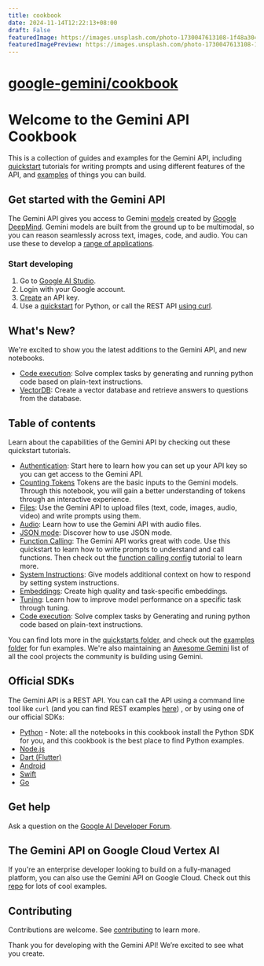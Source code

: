 ```yaml
---
title: cookbook
date: 2024-11-14T12:22:13+08:00
draft: False
featuredImage: https://images.unsplash.com/photo-1730047613108-1f48a3046061?ixid=M3w0NjAwMjJ8MHwxfHJhbmRvbXx8fHx8fHx8fDE3MzE1NTgwMDh8&ixlib=rb-4.0.3
featuredImagePreview: https://images.unsplash.com/photo-1730047613108-1f48a3046061?ixid=M3w0NjAwMjJ8MHwxfHJhbmRvbXx8fHx8fHx8fDE3MzE1NTgwMDh8&ixlib=rb-4.0.3
---
```


# [google-gemini/cookbook](https://github.com/google-gemini/cookbook)

# Welcome to the Gemini API Cookbook
This is a collection of guides and examples for the Gemini API, including [quickstart](https://github.com/google-gemini/cookbook/tree/main/quickstarts) tutorials for writing prompts and using different features of the API, and [examples](https://github.com/google-gemini/cookbook/tree/main/examples) of things you can build.

## Get started with the Gemini API
The Gemini API gives you access to Gemini [models](https://ai.google.dev/models/gemini) created by [Google DeepMind](https://deepmind.google/technologies/gemini/#introduction). Gemini models are built from the ground up to be multimodal, so you can reason seamlessly across text, images, code, and audio. You can use these to develop a [range of applications](https://ai.google.dev/examples/).

### Start developing
1. Go to [Google AI Studio](https://aistudio.google.com/).
2. Login with your Google account.
3. [Create](https://aistudio.google.com/app/apikey) an API key.
4. Use a [quickstart](https://github.com/google-gemini/cookbook/blob/main/quickstarts/Prompting.ipynb) for Python, or call the REST API [using curl](https://github.com/google-gemini/cookbook/blob/main/quickstarts/rest/Prompting_REST.ipynb).

## What's New?
We're excited to show you the latest additions to the Gemini API, and new notebooks.
* [Code execution](https://github.com/google-gemini/cookbook/blob/main/quickstarts/Code_Execution.ipynb): Solve complex tasks by generating and running python code based on plain-text instructions. 
* [VectorDB](https://github.com/google-gemini/cookbook/blob/main/examples/chromadb/Vectordb_with_chroma.ipynb): Create a vector database and retrieve answers to questions from the database. 

## Table of contents

Learn about the capabilities of the Gemini API by checking out these quickstart tutorials.
* [Authentication](https://github.com/google-gemini/cookbook/blob/main/quickstarts/Authentication.ipynb): Start here to learn how you can set up your API key so you can get access to the Gemini API.
* [Counting Tokens](https://github.com/google-gemini/cookbook/blob/main/quickstarts/Counting_Tokens.ipynb) Tokens are the basic inputs to the Gemini models. Through this notebook, you will gain a better understanding of tokens through an interactive experience.
* [Files](https://github.com/google-gemini/cookbook/blob/main/quickstarts/File_API.ipynb): Use the Gemini API to upload files (text, code, images, audio, video) and write prompts using them.
* [Audio](https://github.com/google-gemini/cookbook/blob/main/quickstarts/Audio.ipynb): Learn how to use the Gemini API with audio files.
* [JSON mode](https://github.com/google-gemini/cookbook/blob/main/quickstarts/JSON_mode.ipynb): Discover how to use JSON mode.
* [Function Calling](https://github.com/google-gemini/cookbook/blob/main/quickstarts/Function_calling.ipynb): The Gemini API works great with code. Use this quickstart to learn how to write prompts to understand and call functions. Then check out the [function calling config](https://github.com/google-gemini/cookbook/blob/main/quickstarts/Function_calling_config.ipynb) tutorial to learn more.
* [System Instructions](https://github.com/google-gemini/cookbook/blob/main/quickstarts/System_instructions.ipynb): Give models additional context on how to respond by setting system instructions.
* [Embeddings](https://github.com/google-gemini/cookbook/blob/main/quickstarts/Embeddings.ipynb): Create high quality and task-specific embeddings.
* [Tuning](https://github.com/google-gemini/cookbook/blob/main/quickstarts/Tuning.ipynb): Learn how to improve model performance on a specific task through tuning. 
* [Code execution](https://github.com/google-gemini/cookbook/blob/main/quickstarts/Code_Execution.ipynb): Solve complex tasks by Generating and runing python code based on plain-text instructions. 

You can find lots more in the [quickstarts folder](https://github.com/google-gemini/cookbook/tree/main/quickstarts), and check out the [examples folder](https://github.com/google-gemini/cookbook/tree/main/examples) for fun examples. We're also maintaining an [Awesome Gemini](Awesome_gemini.md) list of all the cool projects the community is building using Gemini. 

## Official SDKs
The Gemini API is a REST API. You can call the API using a command line tool like `curl` (and you can find REST examples [here](https://github.com/google-gemini/cookbook/tree/main/quickstarts/rest)) , or by using one of our official SDKs:
* [Python](https://github.com/google/generative-ai-python) - Note: all the notebooks in this cookbook install the Python SDK for you, and this cookbook is the best place to find Python examples.
* [Node.js](https://github.com/google/generative-ai-js)
* [Dart (Flutter)](https://github.com/google/generative-ai-dart)
* [Android](https://github.com/google/generative-ai-android)
* [Swift](https://github.com/google/generative-ai-swift)
* [Go](https://github.com/google/generative-ai-go)

## Get help
Ask a question on the [Google AI Developer Forum](https://discuss.ai.google.dev/).

## The Gemini API on Google Cloud Vertex AI
If you're an enterprise developer looking to build on a fully-managed platform, you can also use the Gemini API on Google Cloud. Check out this [repo](https://github.com/GoogleCloudPlatform/generative-ai) for lots of cool examples. 

## Contributing
Contributions are welcome. See [contributing](https://github.com/google-gemini/cookbook/blob/main/CONTRIBUTING.md) to learn more.

Thank you for developing with the Gemini API! We’re excited to see what you create.
